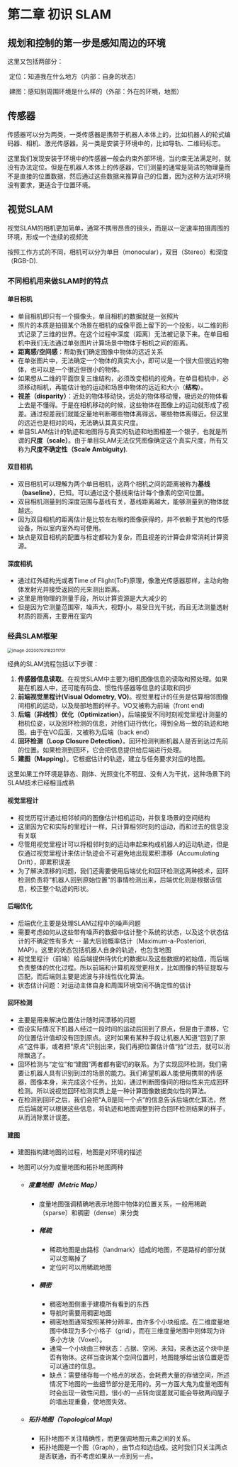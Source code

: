 # 第二章 初识 SLAM

## 规划和控制的第一步是感知周边的环境

这里又包括两部分：

​	定位：知道我在什么地方（内部：自身的状态）

​	建图：感知到周围环境是什么样的（外部：外在的环境，地图）

## 传感器

传感器可以分为两类，一类传感器是携带于机器人本体上的，比如机器人的轮式编码器、相机、激光传感器。另一类是安装于环境中的，比如导轨、二维码标志。

这里我们发现安装于环境中的传感器一般会约束外部环境，当约束无法满足时，就没有办法定位。但是在机器人本体上的传感器，它们测量的通常是简洁的物理量而不是直接的位置数据，然后通过这些数据来推算自己的位置，因为这种方法对环境没有要求，更适合于位置环境。

## 视觉SLAM

​	视觉SLAM的相机更加简单，通常不携带昂贵的镜头，而是以一定速率拍摄周围的环境，形成一个连续的视频流

​	按照工作方式的不同，相机可以分为单目（monocular），双目（Stereo）和深度（RGB-D).

### 不同相机用来做SLAM时的特点

#### 单目相机

* 单目相机即只有一个摄像头，单目相机的数据就是一张照片
* 照片的本质是拍摄某个场景在相机的成像平面上留下的一个投影，以二维的形式记录了三维的世界。在这个过程中深度（距离）无法被记录下来。在单目相机中我们无法通过单张图片计算场景中物体于相机之间的距离。
* **距离感/空间感**：帮助我们确定图像中物体的远近关系
* 在单张图片中，无法确定一个物体的真实大小，即可以是一个很大但很远的物体，也可以是一个很近但很小的物体。
* 如果想从二维的平面恢复三维结构，必须改变相机的视角。在单目相机中，必须移动相机，再能估计他的运动和场景中物体的远近和大小（**结构**）。
* **视差（disparity）**：近处的物体移动快，远处的物体移动慢，极远处的物体看上去是不懂得。于是在相机移动的时候，这些物体在图像上的运动就形成了视差。通过视差我们就能定量地判断哪些物体离得远，哪些物体离得近。但这里的远近也是相对的吗，无法确认其真实尺度。
* 单目SLAM估计的轨迹和地图将与真实的轨迹和地图相差一个银子，也就是所谓的**尺度（scale）**。由于单目SLAM无法仅凭图像确定这个真实尺度，所有又称为**尺度不确定性（Scale Ambiguity)**.

#### 双目相机

* 双目相机可以理解为两个单目相机，这两个相机之间的距离被称为**基线（baseline）**，已知。可以通过这个基线来估计每个像素的空间位置。
* 双目相机测量到的深度范围与基线有关，基线距离越大，能够测量到的物体就越远。
* 因为双目相机的距离估计是比较左右眼的图像获得的，并不依赖于其他的传感设备，所以室内室外均可使用。
* 缺点是双目相机的配置与标定都较为复杂，而且视差的计算会非常消耗计算资源。

#### 深度相机

* 通过红外结构光或者Time of Flight(ToF)原理，像激光传感器那样，主动向物体发射光并接受返回的光来测出距离。
* 这里是用物理的测量手段，所以计算资源是大大减少的
* 但是因为它测量范围窄，噪声大，视野小，易受日光干扰，而且无法测量透射材质的距离，主要用在室内

### 经典SLAM框架

<img src="C:\Users\Wenyue Wang\AppData\Roaming\Typora\typora-user-images\image-20200703182311701.png" alt="image-20200703182311701" style="zoom: 67%;" />

经典的SLAM流程包括以下步骤：

1. **传感器信息读取**。在视觉SLAM中主要为相机图像信息的读取和预处理。如果是在机器人中，还可能有码盘、惯性传感器等信息的读取和同步
2. **前端视觉里程计(Visual Odometry, VO)**。视觉里程计的任务是估算相邻图像间相机的运动，以及局部地图的样子。VO又被称为前端（front end)
3. **后端（非线性）优化（Optimization）**。后端接受不同时刻视觉里程计测量的相机位姿，以及回环检测的信息，对他们进行优化，得到全局一致的轨迹和地图。由于在VO后面，又被称为后端（back end）
4. **回环检测（Loop Closure Detection）**。回环检测判断机器人是否到达过先前的位置。如果检测到回环，它会把信息提供给后端进行处理。
5. **建图（Mapping）**。它根据估计的轨迹，建立与任务要求对应的地图。

这里如果工作环境是静态、刚体、光照变化不明显、没有人为干扰，这种场景下的SLAM技术已经相当成熟

#### 视觉里程计

* 视觉历程计通过相邻帧间的图像估计相机运动，并恢复场景的空间结构
* 这里因为它和实际的里程计一样，只计算相邻时刻的运动，而和过去的信息没有关联
* 尽管用视觉里程计可以将相邻时刻的运动串起来构成机器人的运动轨迹，但是仅通过视觉里程计来估计轨迹会不可避免地出现累积漂移（Accumulating Drift），即累积误差
* 为了解决漂移的问题，我们还需要使用后端优化和回环检测这两种技术，回环检测负责将“机器人回到原始位置”的事情检测出来，后端优化则是根据该信息，校正整个轨迹的形状。

#### 后端优化

* 后端优化主要是处理SLAM过程中的噪声问题
* 需要考虑如何从这些带有噪声的数据中估计整个系统的状态，以及这个状态估计的不确定性有多大 -- 最大后验概率估计（Maximum-a-Posteriori, MAP）。这里的状态包括机器人自身的轨迹，也包含地图
* 视觉里程计（前端）给后端提供待优化的数据以及这些数据的初始值，而后端负责整体的优化过程。所以前端和计算机视觉更相关，比如图像的特征提取与匹配，而后端则主要是滤波与非线性优化算法。
* 状态估计问题：对运动主体自身和周围环境空间不确定性的估计

#### 回环检测

* 主要是用来解决位置估计随时间漂移的问题
* 假设实际情况下机器人经过一段时间的运动后回到了原点，但是由于漂移，它的位置估计值却没有回到原点。这时如果有某种手段让机器人知道“回到了原点”这件事，或者把“原点”识别出来，我们再把位置估计值“拉”过去，就可以消除飘逸了。
* 回环检测与“定位”和“建图”两者都有密切的联系。为了实现回环检测，我们需要让机器人具有识别到过的场景的能力。我们希望机器人能使用携带的传感器，图像本身，来完成这个任务。比如，通过判断图像间的相似性来完成回环检测。所以说视觉回环检测实质上是一种计算图像数据类似性的算法。
* 在检测到回环之后，我们会把“A,B是同一个点”的信息告诉后端优化算法，然后后端就可以根据这些信息，将轨迹和地图调整到符合回环检测结果的样子，从而消除累计误差。

#### 建图

* 建图指构建地图的过程，地图是对环境的描述

* 地图可以分为度量地图和拓扑地图两种

  * ##### 度量地图（Metric Map）

    * 度量地图强调精确地表示地图中物体的位置关系，一般用稀疏（sparse）和稠密（dense）来分类

    * ##### 稀疏

      * 稀疏地图是由路标（landmark）组成的地图，不是路标的部分就可以忽略掉了
      * 定位时可以用稀疏地图

    * ##### 稠密

      * 稠密地图侧重于建模所有看到的东西
      * 导航时需要用稠密地图
      * 稠密地图通常按照某种分辨率，由许多个小块组成。在二维度量地图中体现为多个小格子（grid），而在三维度量地图中则体现为许多小方块（Voxel）。
      * 通常一个小块由三种状态：占据、空闲、未知，来表达这个块中是否有物体。这样当查询某个空间位置时，地图能够给出该位置是否可以通过的信息。
      * 缺点：需要储存每一个格点的状态，会耗费大量的存储空间，所述情况下地图的一些细节部分是无用的。另一方面大鬼为度量地图有时会出现一致性问题，很小的一点转向误差就可能会导致两间屋子的墙出现重叠，使地图失效。

  * ##### 拓扑地图（Topological Map)

    * 拓扑地图不关注精确性，而更强调地图元素之间的关系。
    * 拓扑地图是一个图（Graph），由节点和边组成。这时我们只关注两点是否联通，而不考虑如果从一点到另一点。
